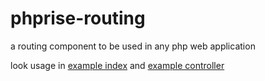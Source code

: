 # phprise-routing
a routing component to be used in any php web application

look usage in [example index](Example/public/index.php) and [example controller](Example/App/Controller/HelloController.php)
